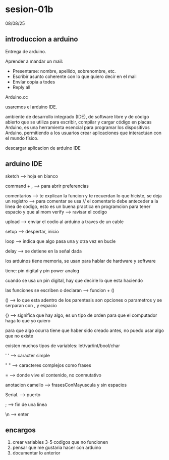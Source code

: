 # sesion-01b
08/08/25
## introduccion a arduino
Entrega de arduino.

Aprender a mandar un mail:

- Presentarse: nombre, apellido, sobrenombre, etc.
- Escribir asunto coherente con lo que quiero decir en el mail
- Envíar copia a todes
- Reply all

Arduino.cc

usaremos el arduino IDE. 

ambiente de desarrollo integrado (IDE), de software libre y de código abierto que se utiliza para escribir, compilar y cargar código en placas Arduino, es una herramienta esencial para programar los dispositivos Arduino, permitiendo a los usuarios crear aplicaciones que interactúan con el mundo físico.

descargar aplicacion de arduino IDE 

## arduino IDE
sketch --> hoja en blanco 

command + , --> para abrir preferencias 

comentarios --> te explican la funcion y te recuerdan lo que hiciste, se deja un registro  --> para comentar se usa // 
el comentario debe anteceder a la linea de codigo, esto es un buena practica en programcion para tener espacio y que al mom
verify --> ravisar el codigo

upload --> enviar el codio al arduino a traves de un cable

setup --> despertar, inicio 

loop --> indica que algo pasa una y otra vez en bucle 

delay --> se detiene en la señal dada

los arduinos tiene memoria, se usan para hablar de hardware y software

tiene: pin digital y pin power analog 

cuando se usa un pin digital, hay que decirle lo que esta haciendo

las funciones se escriben o declaran  --> funcion + () 

() --> lo que esta adentro de los parentesis son opciones o parametros y se serparan con , y espacio 

{} --> significa que hay algo, es un tipo de orden para que el computador haga lo que yo quiero

para que algo ocurra tiene que haber sido creado antes, no puedo usar algo que no existe 

existen muchos tipos de variables: let/var/int/bool/char

' ' --> caracter simple

" " --> caracteres complejos como frases

= --> donde vive el contenido, no conmutativo 

anotacion camello --> frasesConMayuscula y sin espacios 

Serial. --> puerto

; --> fin de una linea 

\n --> enter 

## encargos
1. crear variables 3-5 codigos que no funcionen 
2. pensar que me gustaria hacer con arduino
3. documentar lo anterior 
